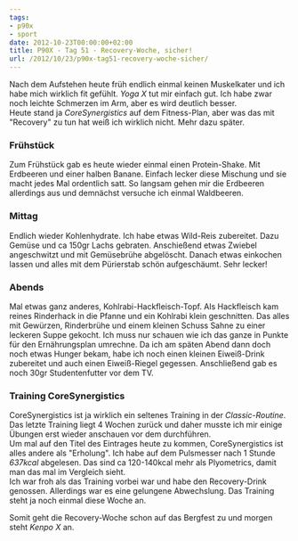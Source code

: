 ```yaml
---
tags:
- p90x
- sport
date: 2012-10-23T00:00:00+02:00
title: P90X - Tag 51 - Recovery-Woche, sicher!
url: /2012/10/23/p90x-tag51-recovery-woche-sicher/
---
```


Nach dem Aufstehen heute früh endlich einmal keinen Muskelkater und ich habe mich wirklich fit gefühlt. _Yoga X_ tut mir einfach gut. Ich habe zwar noch leichte Schmerzen im Arm, aber es wird deutlich besser.   
Heute stand ja _CoreSynergistics_ auf dem Fitness-Plan, aber was das mit "Recovery" zu tun hat weiß ich wirklich nicht. Mehr dazu später.

### Frühstück
Zum Frühstück gab es heute wieder einmal einen Protein-Shake. Mit Erdbeeren und einer halben Banane. Einfach lecker diese Mischung und sie macht jedes Mal ordentlich satt. So langsam gehen mir die Erdbeeren allerdings aus und demnächst versuche ich einmal Waldbeeren.

### Mittag
Endlich wieder Kohlenhydrate. Ich habe etwas Wild-Reis zubereitet. Dazu Gemüse und ca 150gr Lachs gebraten. Anschießend etwas Zwiebel angeschwitzt und mit Gemüsebrühe abgelöscht. Danach etwas einkochen lassen und alles mit dem Pürierstab schön aufgeschäumt. Sehr lecker!

### Abends
Mal etwas ganz anderes, Kohlrabi-Hackfleisch-Topf. Als Hackfleisch kam reines Rinderhack in die Pfanne und ein Kohlrabi klein geschnitten. Das alles mit Gewürzen, Rinderbrühe und einem kleinen Schuss Sahne zu einer leckeren Suppe gekocht. Ich muss nur schauen wie ich das ganze in Punkte für den Ernährungsplan umrechne.
Da ich am späten Abend dann doch noch etwas Hunger bekam, habe ich noch einen kleinen Eiweiß-Drink zubereitet und auch einen Eiweiß-Riegel gegessen. Anschließend gab es noch 30gr Studentenfutter vor dem TV.

### Training CoreSynergistics
CoreSynergistics ist ja wirklich ein seltenes Training in der _Classic-Routine_. Das letzte Training liegt 4 Wochen zurück und daher musste ich mir einige Übungen erst wieder anschauen vor dem durchführen.   
Um mal auf den Titel des Eintrages heute zu kommen, CoreSynergistics ist alles andere als "Erholung". Ich habe auf dem Pulsmesser nach 1 Stunde _637kcal_ abgelesen. Das sind ca 120-140kcal mehr als Plyometrics, damit man das mal im Vergleich sieht.   
Ich war froh als das Training vorbei war und habe den Recovery-Drink genossen. Allerdings war es eine gelungene Abwechslung. Das Training steht ja noch einmal diese Woche an.

Somit geht die Recovery-Woche schon auf das Bergfest zu und morgen steht _Kenpo X_ an.
